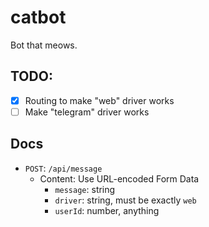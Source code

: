 # catbot

Bot that meows.

## TODO:

- [x] Routing to make "web" driver works
- [ ] Make "telegram" driver works

## Docs

- `POST`: `/api/message`
  - Content: Use URL-encoded Form Data
    - `message`: string
    - `driver`: string, must be exactly `web`
    - `userId`: number, anything
